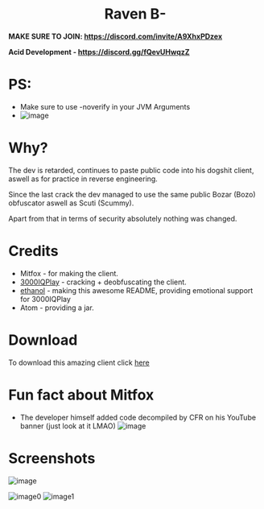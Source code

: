 <h1 align="center">Raven B-</h1>

**MAKE SURE TO JOIN: https://discord.com/invite/A9XhxPDzex**

**Acid Development - https://discord.gg/fQevUHwqzZ**

# PS:
- Make sure to use -noverify in your JVM Arguments
- ![image](https://github.com/Cool-Cracking-Team/RavenB-/assets/75604883/55db9418-0bd4-42bd-85be-dd77d5de4852)

# Why?
The dev is retarded, continues to paste public code into his dogshit client, aswell as for practice in reverse engineering.

Since the last crack the dev managed to use the same public Bozar (Bozo) obfuscator aswell as Scuti (Scummy).

Apart from that in terms of security absolutely nothing was changed.

[3000IQPlayA]: https://github.com/3000IQPlay
[ethanolA]: https://github.com/eurquake

[download]: https://github.com/Cool-Cracking-Team/RavenB-/raw/main/RavenBMinus-Cracked.jar

# Credits
- Mitfox - for making the client.
- [3000IQPlay][3000IQPlayA] - cracking + deobfuscating the client.
- [ethanol][ethanolA] - making this awesome README, providing emotional support for 3000IQPlay
- Atom - providing a jar.

# Download
To download this amazing client click [here][download] 

# Fun fact about Mitfox
- The developer himself added code decompiled by CFR on his YouTube banner (just look at it LMAO)
![image](https://cdn.discordapp.com/attachments/1136019954571948073/1137480158161412177/image.png)

# Screenshots
![image](https://github.com/Cool-Cracking-Team/RavenB-/blob/main/image.png)

![image0](https://github.com/Cool-Cracking-Team/RavenB-/blob/main/discord.png)
![image1](https://github.com/Cool-Cracking-Team/RavenB-/blob/main/image1.png)


